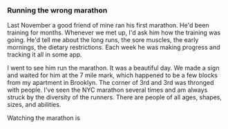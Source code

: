 ### Running the wrong marathon

Last November a good friend of mine ran his first marathon. He'd been training for months. Whenever we met up, I'd ask him how the training was going. He'd tell me about the long runs, the sore muscles, the early mornings, the dietary restrictions. Each week he was making progress and tracking it all in some app.

I went to see him run the marathon. It was a beautiful day. We made a sign and waited for him at the 7 mile mark, which happened to be a few blocks from my apartment in Brooklyn. The corner of 3rd and 3rd was thronged with people. I've seen the NYC marathon several times and am always struck by the diversity of the runners. There are people of all ages, shapes, sizes, and abilities.

Watching the marathon is 



